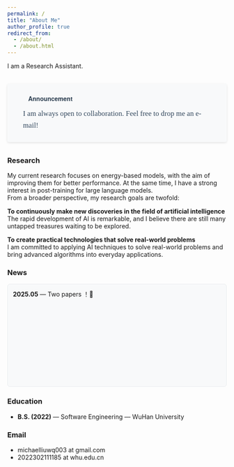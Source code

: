 ```yaml
---
permalink: /
title: "About Me"
author_profile: true
redirect_from: 
  - /about/
  - /about.html
---
```


I am a Research Assistant.

<div class="announcement-container" style="
    max-width: 800px;
    margin: 2rem auto;
    padding: 1.5rem 2rem;
    background-color: #f8f9fa;
    border-left: 4px solid #00000000;
    border-radius: 4px;
    box-shadow: 0 2px 5px rgba(0,0,0,0.1);
">
    <h4 style="
        margin-top: 0;
        margin-bottom: 0.75rem;
        color: #2c3e50;
        font-family: 'Helvetica Neue', Arial, sans-serif;
        display: flex;
        align-items: center;
    ">
        <span style="margin-right: 0.5rem;">📢</span>
        Announcement
    </h4>
    <p style="
        margin: 0;
        color: #34495e;
        font-size: 1.05rem;
        line-height: 1.6;
        font-family: 'Georgia', serif;
    ">
        I am always open to collaboration. Feel free to drop me an e-mail!
    </p>
</div>


### Research


My current research focuses on energy-based models, with the aim of improving them for better performance. At the same time, I have a strong interest in post-training for large language models.  
From a broader perspective, my research goals are twofold:

**To continuously make new discoveries in the field of artificial intelligence**  
The rapid development of AI is remarkable, and I believe there are still many untapped treasures waiting to be explored.

**To create practical technologies that solve real-world problems**  
I am committed to applying AI techniques to solve real-world problems and bring advanced algorithms into everyday applications.




### News


<!-- - **2025.05** — Two papers ! -->
<div style="
height: 210px; 
overflow-y: auto; 
padding: 12px; 
background-color: #f8f9fa;
border-radius: 6px; 
border: 1px solid #e9ecef;
">
  <!-- 滚动条美化样式 (仅支持WebKit内核浏览器) -->
  <style>
    /* 滚动条整体宽度 */
    div::-webkit-scrollbar {
      width: 6px;
    }
    /* 滚动条轨道 */
    div::-webkit-scrollbar-track {
      background: #f1f1f1;
      border-radius: 3px;
    }
    /* 滚动条滑块 */
    div::-webkit-scrollbar-thumb {
      background: #c1c1c1;
      border-radius: 3px;
    }
    /* 滑块悬停效果 */
    div::-webkit-scrollbar-thumb:hover {
      background: #a8a8a8;
    }
  </style>


<ul style="list-style-type: none; padding-left: 0; margin: 0;">
    <li style="margin-bottom: 12px;"><strong>2025.05</strong> — Two papers ！🥰</li>


  </ul>


</div>



### Education


- **B.S. (2022)** — Software Engineering — WuHan University  



### Email  
- michaelliuwq003 at gmail.com
- 2022302111185 at whu.edu.cn
